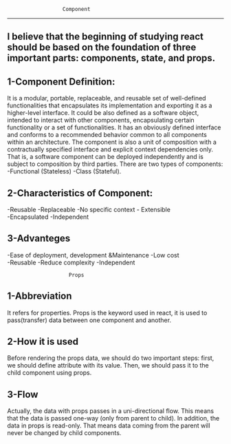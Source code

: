                       Component
-------



I believe that the beginning of studying react should be based on the foundation of three important parts: components, state, and props.
----

**1-Component Definition:**
---
It is a modular, portable, replaceable, and reusable set of well-defined functionalities that encapsulates its implementation and exporting it as a higher-level interface. It could be also defined as a software object, intended to interact with other components, encapsulating certain functionality or a set of functionalities. It has an obviously defined interface and conforms to a recommended behavior common to all components within an architecture.
The component is also a unit of composition with a contractually specified interface and explicit context dependencies only. That is, a software component can be deployed independently and is subject to composition by third parties.
There are two types of components:
-Functional (Stateless)     -Class (Stateful).

**2-Characteristics of Component:**
----
-Reusable     -Replaceable      -No specific context       - Extensible   
-Encapsulated      -Independent


**3-Advanteges**
----
-Ease of deployment, development &Maintenance     -Low cost    
-Reusable     -Reduce complexity     -Independent




                        Props

**1-Abbreviation**
---
It refers for properties. Props is the keyword used in react, it is used to pass(transfer) data between one component and another.

**2-How it is used**
---
Before rendering the props data, we should do two important steps: first, we should define attribute with its value. Then, we should pass it to the child component using props. 

**3-Flow**
---
Actually, the data with props passes in a uni-directional flow. This means that the data is passed one-way (only from parent to child).
In addition, the data in props is read-only. That means data coming from the parent will never be changed by child components.


